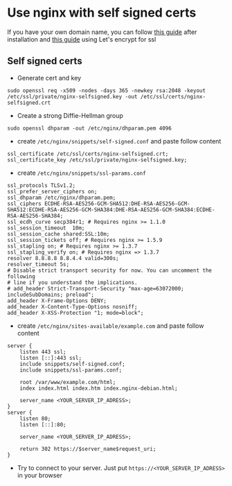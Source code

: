 # Use nginx with self signed certs

If you have your own domain name, you can follow [this guide](https://www.digitalocean.com/community/tutorials/how-to-install-nginx-on-ubuntu-20-04#step-5-–-setting-up-server-blocks-recommended) after installation and [this guide](https://www.digitalocean.com/community/tutorials/how-to-secure-nginx-with-let-s-encrypt-on-ubuntu-20-04) using Let's encrypt for ssl

## Self signed certs
- Generate cert and key
```
sudo openssl req -x509 -nodes -days 365 -newkey rsa:2048 -keyout /etc/ssl/private/nginx-selfsigned.key -out /etc/ssl/certs/nginx-selfsigned.crt
```

- Create a strong Diffie-Hellman group
```
sudo openssl dhparam -out /etc/nginx/dhparam.pem 4096
```

- create ```/etc/nginx/snippets/self-signed.conf``` and paste
follow content
```
ssl_certificate /etc/ssl/certs/nginx-selfsigned.crt;
ssl_certificate_key /etc/ssl/private/nginx-selfsigned.key;
```

- create ```/etc/nginx/snippets/ssl-params.conf```
```
ssl_protocols TLSv1.2;
ssl_prefer_server_ciphers on;
ssl_dhparam /etc/nginx/dhparam.pem;
ssl_ciphers ECDHE-RSA-AES256-GCM-SHA512:DHE-RSA-AES256-GCM-SHA512:ECDHE-RSA-AES256-GCM-SHA384:DHE-RSA-AES256-GCM-SHA384:ECDHE-RSA-AES256-SHA384;
ssl_ecdh_curve secp384r1; # Requires nginx >= 1.1.0
ssl_session_timeout  10m;
ssl_session_cache shared:SSL:10m;
ssl_session_tickets off; # Requires nginx >= 1.5.9
ssl_stapling on; # Requires nginx >= 1.3.7
ssl_stapling_verify on; # Requires nginx => 1.3.7
resolver 8.8.8.8 8.8.4.4 valid=300s;
resolver_timeout 5s;
# Disable strict transport security for now. You can uncomment the following
# line if you understand the implications.
# add_header Strict-Transport-Security "max-age=63072000; includeSubDomains; preload";
add_header X-Frame-Options DENY;
add_header X-Content-Type-Options nosniff;
add_header X-XSS-Protection "1; mode=block";
```

- create ```/etc/nginx/sites-available/example.com``` and paste follow content
```
server {
    listen 443 ssl;
    listen [::]:443 ssl;
    include snippets/self-signed.conf;
    include snippets/ssl-params.conf;

    root /var/www/example.com/html;
    index index.html index.htm index.nginx-debian.html;

    server_name <YOUR_SERVER_IP_ADRESS>;
}
server {
    listen 80;
    listen [::]:80;

    server_name <YOUR_SERVER_IP_ADRESS>;

    return 302 https://$server_name$request_uri;
}
```

- Try to connect to your server. Just put ```https://<YOUR_SERVER_IP_ADRESS>``` in your browser
